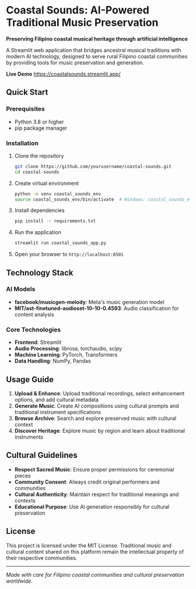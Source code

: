 # Coastal Sounds: AI-Powered Traditional Music Preservation

**Preserving Filipino coastal musical heritage through artificial intelligence**

A Streamlit web application that bridges ancestral musical traditions with modern AI technology, designed to serve rural Filipino coastal communities by providing tools for music preservation and generation.

**Live Demo** https://coastalsounds.streamlit.app/

## Quick Start

### Prerequisites
- Python 3.8 or higher
- pip package manager

### Installation

1. Clone the repository
   ```bash
   git clone https://github.com/yourusername/coastal-sounds.git
   cd coastal-sounds
   ```

2. Create virtual environment
   ```bash
   python -m venv coastal_sounds_env
   source coastal_sounds_env/bin/activate  # Windows: coastal_sounds_env\Scripts\activate
   ```

3. Install dependencies
   ```bash
   pip install -r requirements.txt
   ```

4. Run the application
   ```bash
   streamlit run coastal_sounds_app.py
   ```

5. Open your browser to `http://localhost:8501`

## Technology Stack

### AI Models
- **facebook/musicgen-melody**: Meta's music generation model
- **MIT/ast-finetuned-audioset-10-10-0.4593**: Audio classification for content analysis

### Core Technologies
- **Frontend**: Streamlit
- **Audio Processing**: librosa, torchaudio, scipy
- **Machine Learning**: PyTorch, Transformers
- **Data Handling**: NumPy, Pandas

## Usage Guide

1. **Upload & Enhance**: Upload traditional recordings, select enhancement options, and add cultural metadata
2. **Generate Music**: Create AI compositions using cultural prompts and traditional instrument specifications
3. **Browse Archive**: Search and explore preserved music with cultural context
4. **Discover Heritage**: Explore music by region and learn about traditional instruments

## Cultural Guidelines

- **Respect Sacred Music**: Ensure proper permissions for ceremonial pieces
- **Community Consent**: Always credit original performers and communities
- **Cultural Authenticity**: Maintain respect for traditional meanings and contexts
- **Educational Purpose**: Use AI generation responsibly for cultural preservation

## License

This project is licensed under the MIT License. Traditional music and cultural content shared on this platform remain the intellectual property of their respective communities.

---

*Made with care for Filipino coastal communities and cultural preservation worldwide.*
